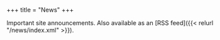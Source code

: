 +++
title = "News"
+++

Important site announcements. Also available as an [RSS feed]({{< relurl "/news/index.xml" >}}).